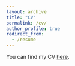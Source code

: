 ```yaml
---
layout: archive
title: "CV"
permalink: /cv/
author_profile: true
redirect_from:
  - /resume
---
```


You can find my CV [here](/files/cv.pdf).